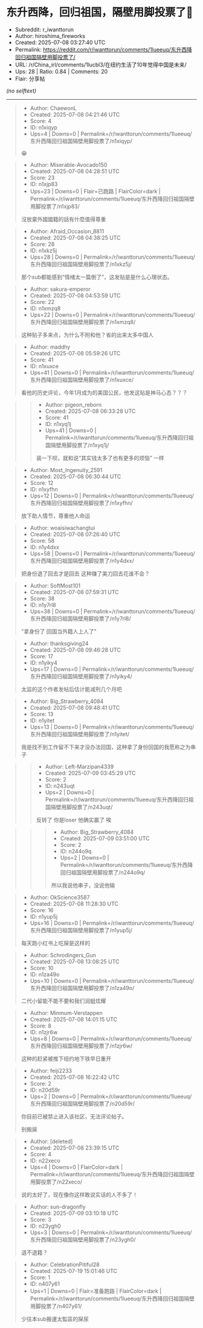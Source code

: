 # 东升西降，回归祖国，隔壁用脚投票了🫡

- Subreddit: r_iwanttorun
- Author: hiroshima_fireworks
- Created: 2025-07-08 03:27:40 UTC
- Permalink: https://reddit.com/r/iwanttorun/comments/1lueeuq/东升西降回归祖国隔壁用脚投票了/
- URL: /r/China_irl/comments/1lucbl3/在纽约生活了10年觉得中国是未来/
- Ups: 28 | Ratio: 0.84 | Comments: 20
- Flair: 分享帖

_(no selftext)_

---

> - Author: ChaewonL
> - Created: 2025-07-08 04:21:46 UTC
> - Score: 4
> - ID: n1xiqyp
> - Ups=4 | Downs=0 | Permalink=/r/iwanttorun/comments/1lueeuq/东升西降回归祖国隔壁用脚投票了/n1xiqyp/
>
> 😁

> - Author: Miserable-Avocado150
> - Created: 2025-07-08 04:28:51 UTC
> - Score: 23
> - ID: n1xjp83
> - Ups=23 | Downs=0 | Flair=已跑路 | FlairColor=dark | Permalink=/r/iwanttorun/comments/1lueeuq/东升西降回归祖国隔壁用脚投票了/n1xjp83/
>
> 沒放棄外國國籍的話有什麼值得尊重

> - Author: Afraid_Occasion_8811
> - Created: 2025-07-08 04:38:25 UTC
> - Score: 28
> - ID: n1xkz5j
> - Ups=28 | Downs=0 | Permalink=/r/iwanttorun/comments/1lueeuq/东升西降回归祖国隔壁用脚投票了/n1xkz5j/
>
> 那个sub都能感到“情绪太一篇倒了”，这发贴是是什么心理状态。

> - Author: sakura-emperor
> - Created: 2025-07-08 04:53:59 UTC
> - Score: 22
> - ID: n1xmzq8
> - Ups=22 | Downs=0 | Permalink=/r/iwanttorun/comments/1lueeuq/东升西降回归祖国隔壁用脚投票了/n1xmzq8/
>
> 这种贴子多来点，为什么不附和他？省的出来太多中国人

> - Author: maddhy
> - Created: 2025-07-08 05:59:26 UTC
> - Score: 41
> - ID: n1xuxce
> - Ups=41 | Downs=0 | Permalink=/r/iwanttorun/comments/1lueeuq/东升西降回归祖国隔壁用脚投票了/n1xuxce/
>
> 看他的历史评论，今年1月成为的美国公民，他发这贴是神马心态？？？

>> - Author: pigeon_reborn
>> - Created: 2025-07-08 06:33:28 UTC
>> - Score: 41
>> - ID: n1xyq1j
>> - Ups=41 | Downs=0 | Permalink=/r/iwanttorun/comments/1lueeuq/东升西降回归祖国隔壁用脚投票了/n1xyq1j/
>>
>> 装一下呗，就和说“其实钱太多了也有更多的烦恼” 一样

> - Author: Most_Ingenuity_2591
> - Created: 2025-07-08 06:30:44 UTC
> - Score: 12
> - ID: n1xyfhn
> - Ups=12 | Downs=0 | Permalink=/r/iwanttorun/comments/1lueeuq/东升西降回归祖国隔壁用脚投票了/n1xyfhn/
>
> 放下助人情节，尊重他人命运

> - Author: woaisiwachangtui
> - Created: 2025-07-08 07:26:40 UTC
> - Score: 58
> - ID: n1y4dxx
> - Ups=58 | Downs=0 | Permalink=/r/iwanttorun/comments/1lueeuq/东升西降回归祖国隔壁用脚投票了/n1y4dxx/
>
> 把身份退了回去才是回去 这种赚了美刀回去花谁不会？

> - Author: SoftMost101
> - Created: 2025-07-08 07:59:31 UTC
> - Score: 38
> - ID: n1y7rl8
> - Ups=38 | Downs=0 | Permalink=/r/iwanttorun/comments/1lueeuq/东升西降回归祖国隔壁用脚投票了/n1y7rl8/
>
> "拿身份了 回国当外籍人上人了"

> - Author: thanksgiving24
> - Created: 2025-07-08 09:46:28 UTC
> - Score: 17
> - ID: n1yiky4
> - Ups=17 | Downs=0 | Permalink=/r/iwanttorun/comments/1lueeuq/东升西降回归祖国隔壁用脚投票了/n1yiky4/
>
> 太监的这个作者发帖后估计能减刑几个月吧

> - Author: Big_Strawberry_4084
> - Created: 2025-07-08 09:48:41 UTC
> - Score: 13
> - ID: n1yitet
> - Ups=13 | Downs=0 | Permalink=/r/iwanttorun/comments/1lueeuq/东升西降回归祖国隔壁用脚投票了/n1yitet/
>
> 我是找不到工作留不下来才没办法回国，这种拿了身份回国的我愿称之为串子

>> - Author: Left-Marzipan4339
>> - Created: 2025-07-09 03:45:29 UTC
>> - Score: 2
>> - ID: n243uqt
>> - Ups=2 | Downs=0 | Permalink=/r/iwanttorun/comments/1lueeuq/东升西降回归祖国隔壁用脚投票了/n243uqt/
>>
>> 反转了 你是loser 他确实赢了 唉

>>> - Author: Big_Strawberry_4084
>>> - Created: 2025-07-09 03:51:00 UTC
>>> - Score: 2
>>> - ID: n244o9q
>>> - Ups=2 | Downs=0 | Permalink=/r/iwanttorun/comments/1lueeuq/东升西降回归祖国隔壁用脚投票了/n244o9q/
>>>
>>> 所以我说他串子，没说他输

> - Author: OkScience3587
> - Created: 2025-07-08 11:28:30 UTC
> - Score: 16
> - ID: n1yup5j
> - Ups=16 | Downs=0 | Permalink=/r/iwanttorun/comments/1lueeuq/东升西降回归祖国隔壁用脚投票了/n1yup5j/
>
> 每天跑小红书上吃屎是这样的

> - Author: Schrodingers_Gun
> - Created: 2025-07-08 13:08:25 UTC
> - Score: 10
> - ID: n1za49o
> - Ups=10 | Downs=0 | Permalink=/r/iwanttorun/comments/1lueeuq/东升西降回归祖国隔壁用脚投票了/n1za49o/
>
> 二代小留能不能不要和我们润蛆炫耀

> - Author: Minmum-Verstappen
> - Created: 2025-07-08 14:01:15 UTC
> - Score: 8
> - ID: n1zjr6w
> - Ups=8 | Downs=0 | Permalink=/r/iwanttorun/comments/1lueeuq/东升西降回归祖国隔壁用脚投票了/n1zjr6w/
>
> 这种的赶紧被推下纽约地下铁早日重开

> - Author: feiji2233
> - Created: 2025-07-08 16:22:42 UTC
> - Score: 2
> - ID: n20d59r
> - Ups=2 | Downs=0 | Permalink=/r/iwanttorun/comments/1lueeuq/东升西降回归祖国隔壁用脚投票了/n20d59r/
>
> 你目前已被禁止进入该社区，无法评论帖子。
> 
>   
> 别搬屎

> - Author: [deleted]
> - Created: 2025-07-08 23:39:15 UTC
> - Score: 4
> - ID: n22xeco
> - Ups=4 | Downs=0 | FlairColor=dark | Permalink=/r/iwanttorun/comments/1lueeuq/东升西降回归祖国隔壁用脚投票了/n22xeco/
>
> 说的太好了，现在像你这样敢说实话的人不多了！

> - Author: sun-dragonfly
> - Created: 2025-07-09 03:10:18 UTC
> - Score: 3
> - ID: n23ygh0
> - Ups=3 | Downs=0 | Permalink=/r/iwanttorun/comments/1lueeuq/东升西降回归祖国隔壁用脚投票了/n23ygh0/
>
> 退不退籍？

> - Author: CelebrationPitiful28
> - Created: 2025-07-19 15:01:46 UTC
> - Score: 1
> - ID: n407y61
> - Ups=1 | Downs=0 | Flair=准备跑路 | FlairColor=dark | Permalink=/r/iwanttorun/comments/1lueeuq/东升西降回归祖国隔壁用脚投票了/n407y61/
>
> 少往本sub搬運太監區的屎尿
